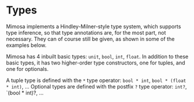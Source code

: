 # Types

Mimosa implements a Hindley-Milner-style type system, which supports type inference, so that
type annotations are, for the most part, not necessary. They can of course still be given, as
shown in some of the examples below.

Mimosa has 4 inbuilt basic types: `unit`, `bool`, `int`, `float`. In addition to these basic types,
it has two higher-order type constructors, one for tuples, and one for optionals.

A tuple type is defined with the `*` type operator: `bool * int`, `bool * (float * int)`, ...
Optional types are defined with the postfix `?` type operator: `int?`, `(bool * int)?, ...
